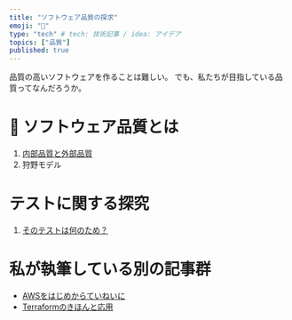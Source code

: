 ```yaml
---
title: "ソフトウェア品質の探求"
emoji: "📑"
type: "tech" # tech: 技術記事 / idea: アイデア
topics: ["品質"]
published: true
---
```

品質の高いソフトウェアを作ることは難しい。
でも、私たちが目指している品質ってなんだろうか。


# 📑 ソフトウェア品質とは
1. [内部品質と外部品質](https://zenn.dev/sway/articles/quality_internal_external)
1. 狩野モデル


# テストに関する探究
1. [そのテストは何のため？](https://zenn.dev/sway/articles/quality_test_objectives)


# 私が執筆している別の記事群
- [AWSをはじめからていねいに](https://zenn.dev/sway/articles/aws_index_list)
- [Terraformのきほんと応用](https://zenn.dev/sway/articles/terraform_index_list)
